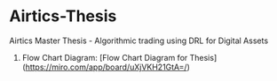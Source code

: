 # Airtics-Thesis
Airtics Master Thesis - Algorithmic trading using DRL for Digital Assets

1. Flow Chart Diagram:
[Flow Chart Diagram for Thesis] (https://miro.com/app/board/uXjVKH21GtA=/)
